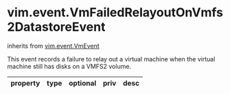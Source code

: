 vim.event.VmFailedRelayoutOnVmfs2DatastoreEvent
===============================================
inherits from [vim.event.VmEvent](docs/vim.event.VmEvent.md)


This event records a failure to relay out a virtual machine  when the virtual machine still has disks on a VMFS2 volume.

| property | type | optional | priv | desc |
|:---------|:-----|:---------|:-----|:-----|


